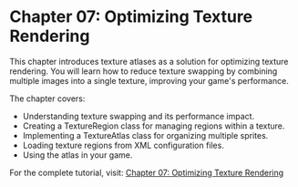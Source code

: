 # Chapter 07: Optimizing Texture Rendering

This chapter introduces texture atlases as a solution for optimizing texture rendering. You will learn how to reduce texture swapping by combining multiple images into a single texture, improving your game's performance.

The chapter covers:

- Understanding texture swapping and its performance impact.
- Creating a TextureRegion class for managing regions within a texture.
- Implementing a TextureAtlas class for organizing multiple sprites.
- Loading texture regions from XML configuration files.
- Using the atlas in your game.

For the complete tutorial, visit: [Chapter 07: Optimizing Texture Rendering](https://docs.monogame.net/articles/tutorials/building_2d_games/07_optimizing_texture_rendering/)
